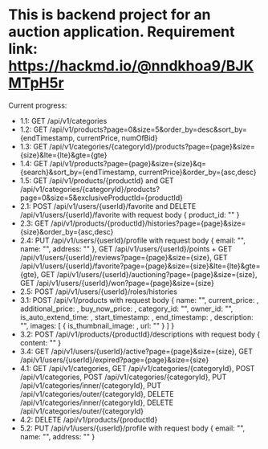 # This is backend project for an auction application. Requirement link: https://hackmd.io/@nndkhoa9/BJKMTpH5r

Current progress: 
- 1.1: GET /api/v1/categories
- 1.2: GET /api/v1/products?page=0&size=5&order_by=desc&sort_by={endTimestamp, currentPrice, numOfBid}
- 1.3: GET /api/v1/categories/{categoryId}/products?page={page}&size={size}&lte={lte}&gte={gte}
- 1.4: GET /api/v1/products?page={page}&size={size}&q={search}&sort_by={endTimestamp, currentPrice}&order_by={asc,desc}
- 1.5: GET /api/v1/products/{productId} and GET /api/v1/categories/{categoryId}/products?page=0&size=5&exclusiveProductId={productId}
- 2.1: POST /api/v1/users/{userId}/favorite and DELETE /api/v1/users/{userId}/favorite with request body { product_id: "" }
- 2.3: GET /api/v1/products/{productId}/histories?page={page}&size={size}&order_by={asc,desc}
- 2.4: PUT /api/v1/users/{userId}/profile with request body { email: "", name: "", address: "" }, GET /api/v1/users/{userId}/points + GET /api/v1/users/{userId}/reviews?page={page}&size={size}, GET /api/v1/users/{userId}/favorite?page={page}&size={size}&lte={lte}&gte={gte}, GET /api/v1/users/{userId}/auctioning?page={page}&size={size}, GET /api/v1/users/{userId}/won?page={page}&size={size}
- 2.5: POST /api/v1/users/{userId}/roles/histories
- 3.1: POST /api/v1/products with request body { name: "", current_price: , additional_price: , buy_now_price: , category_id: "", owner_id: "", is_auto_extend_time: , start_timestamp: , end_timestamp: , description: "", images: [ { is_thumbnail_image: , url: "" } ] }
- 3.2: POST /api/v1/products/{productId}/descriptions with request body { content: "" }
- 3.4: GET /api/v1/users/{userId}/active?page={page}&size={size}, GET /api/v1/users/{userId}/expired?page={page}&size={size}
- 4.1: GET /api/v1/categories, GET /api/v1/categories/{categoryId}, POST /api/v1/categories, POST /api/v1/categories/{categoryId}, PUT /api/v1/categories/inner/{categoryId}, PUT /api/v1/categories/outer/{categoryId}, DELETE /api/v1/categories/inner/{categoryId}, DELETE /api/v1/categories/outer/{categoryId}
- 4.2: DELETE /api/v1/products/{productId}
- 5.2: PUT /api/v1/users/{userId}/profile with request body { email: "", name: "", address: "" }
